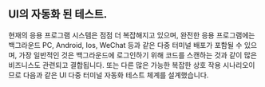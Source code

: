 
## UI의 자동화 된 테스트.
현재의 응용 프로그램 시스템은 점점 더 복잡해지고 있으며, 완전한 응용 프로그램에는 백그라운드 PC, Android, Ios, WeChat 등과 같은 다중 터미널 배포가 포함될 수 있으며, 가장 일반적인 것은 백그라운드에 로그인하기 위해 코드를 스캔하는 것과 같이 많은 비즈니스도 관련되고 결합됩니다.
또는 다른 많은 가능한 복잡한 상호 작용 시나리오이므로 다음과 같은 UI 다중 터미널 자동화 테스트 체계를 설계했습니다.

